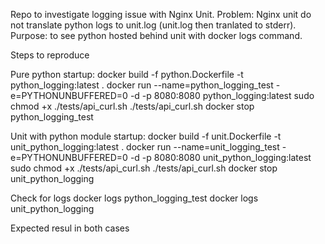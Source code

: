 Repo to investigate logging issue with Nginx Unit.
Problem: Nginx unit do not translate python logs to unit.log (unit.log then tranlated to stderr).
Purpose: to see python hosted behind unit with docker logs command.

Steps to reproduce

Pure python startup:
docker build -f python.Dockerfile -t python_logging:latest .
docker run --name=python_logging_test -e=PYTHONUNBUFFERED=0 -d -p 8080:8080 python_logging:latest
sudo chmod +x ./tests/api_curl.sh
./tests/api_curl.sh
docker stop python_logging_test


Unit with python module startup:
docker build -f unit.Dockerfile -t unit_python_logging:latest .
docker run --name=unit_logging_test -e=PYTHONUNBUFFERED=0 -d -p 8080:8080 unit_python_logging:latest
sudo chmod +x ./tests/api_curl.sh
./tests/api_curl.sh
docker stop unit_python_logging

Check for logs
docker logs python_logging_test
docker logs unit_python_logging

Expected resul in both cases